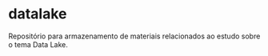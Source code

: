 # datalake
Repositório para armazenamento de materiais relacionados ao estudo sobre o tema Data Lake.
